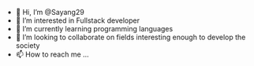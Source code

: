 - 👋 Hi, I’m @Sayang29
- 👀 I’m interested in Fullstack developer
- 🌱 I’m currently learning programming languages
- 💞️ I’m looking to collaborate on fields interesting enough to develop the society 
- 📫 How to reach me ...

<!---
Sayang29/Sayang29 is a ✨ special ✨ repository because its `README.md` (this file) appears on your GitHub profile.
You can click the Preview link to take a look at your changes.
--->
